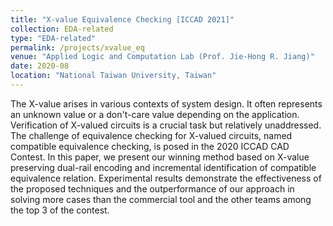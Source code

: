 ```yaml
---
title: "X-value Equivalence Checking [ICCAD 2021]"
collection: EDA-related
type: "EDA-related"
permalink: /projects/xvalue_eq
venue: "Applied Logic and Computation Lab (Prof. Jie-Hong R. Jiang)"
date: 2020-08
location: "National Taiwan University, Taiwan"
---
```


<!-- [More information here]() -->
The X-value arises in various contexts of system design. It often represents an unknown value or a don't-care value depending on the application. Verification of X-valued circuits is a crucial task but relatively unaddressed. The challenge of equivalence checking for X-valued circuits, named compatible equivalence checking, is posed in the 2020 ICCAD CAD Contest. In this paper, we present our winning method based on X-value preserving dual-rail encoding and incremental identification of compatible equivalence relation. Experimental results demonstrate the effectiveness of the proposed techniques and the outperformance of our approach in solving more cases than the commercial tool and the other teams among the top 3 of the contest.


